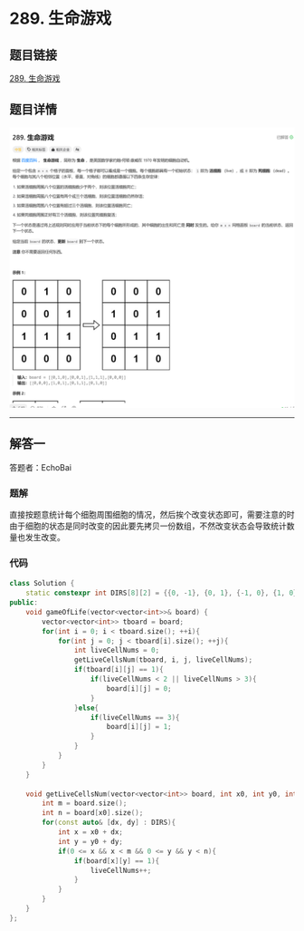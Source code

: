 # 289. 生命游戏
## 题目链接  
[289. 生命游戏](https://leetcode.cn/problems/game-of-life/description/)
## 题目详情
![题目图片](Img/289.png)

***
## 解答一
答题者：EchoBai

### 题解
直接按题意统计每个细胞周围细胞的情况，然后挨个改变状态即可，需要注意的时由于细胞的状态是同时改变的因此要先拷贝一份数组，不然改变状态会导致统计数量也发生改变。

### 代码
``` cpp
class Solution {
    static constexpr int DIRS[8][2] = {{0, -1}, {0, 1}, {-1, 0}, {1, 0}, {-1, -1}, {1, 1}, {1, -1}, {-1, 1}}; // eight direction
public:
    void gameOfLife(vector<vector<int>>& board) {
        vector<vector<int>> tboard = board;
        for(int i = 0; i < tboard.size(); ++i){
            for(int j = 0; j < tboard[i].size(); ++j){
                int liveCellNums = 0;
                getLiveCellsNum(tboard, i, j, liveCellNums);
                if(tboard[i][j] == 1){
                    if(liveCellNums < 2 || liveCellNums > 3){
                        board[i][j] = 0;
                    }
                }else{
                    if(liveCellNums == 3){
                        board[i][j] = 1;
                    }
                }
            }
        }
    }

    void getLiveCellsNum(vector<vector<int>> board, int x0, int y0, int& liveCellNums){
        int m = board.size();
        int n = board[x0].size();
        for(const auto& [dx, dy] : DIRS){
            int x = x0 + dx;
            int y = y0 + dy;
            if(0 <= x && x < m && 0 <= y && y < n){
                if(board[x][y] == 1){
                    liveCellNums++;
                }
            }
        }
    }
};
```
